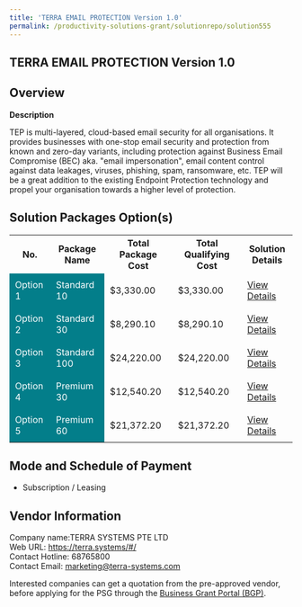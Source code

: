 ```yaml
---
title: 'TERRA EMAIL PROTECTION Version 1.0'
permalink: /productivity-solutions-grant/solutionrepo/solution555
---
```


## TERRA EMAIL PROTECTION Version 1.0

## Overview

**Description**

TEP is multi-layered, cloud-based email security for all organisations. It provides businesses with one-stop email security and protection from known and zero-day variants, including protection against Business Email Compromise (BEC) aka. "email impersonation", email content control against data leakages, viruses, phishing, spam, ransomware, etc. TEP will be a great addition to the existing Endpoint Protection technology and propel your organisation towards a higher level of protection.

## Solution Packages Option(s)

<table>
<tr>
<th><b>No.</b></th>
<th><b>Package Name</b></th>
<th><b>Total Package Cost</b></th>
<th><b>Total Qualifying Cost</b></th>
<th><b>Solution Details</b></th>
</tr>
<tr>
<td style='padding: 10px; background-color: #037E8A; color: #FFFFFF;'>Option 1</td>
<td style='padding: 10px; background-color: #037E8A; color: #FFFFFF;'>Standard 10</td>
<td style='padding: 10px;'>$3,330.00</td>
<td style='padding: 10px;'>$3,330.00</td>
<td style='padding: 10px;'><a href='/images/psg/Terra_Desensitised_Annex_3_Part_1.pdf' target='_blank'>View Details</a></td>
</tr>
<tr>
<td style='padding: 10px; background-color: #037E8A; color: #FFFFFF;'>Option 2</td>
<td style='padding: 10px; background-color: #037E8A; color: #FFFFFF;'>Standard 30</td>
<td style='padding: 10px;'>$8,290.10</td>
<td style='padding: 10px;'>$8,290.10</td>
<td style='padding: 10px;'><a href='/images/psg/Terra_Desensitised_Annex_3_Part_2.pdf' target='_blank'>View Details</a></td>
</tr>
<tr>
<td style='padding: 10px; background-color: #037E8A; color: #FFFFFF;'>Option 3</td>
<td style='padding: 10px; background-color: #037E8A; color: #FFFFFF;'>Standard 100</td>
<td style='padding: 10px;'>$24,220.00</td>
<td style='padding: 10px;'>$24,220.00</td>
<td style='padding: 10px;'><a href='/images/psg/Terra_Desensitised_Annex_3_Part_3.pdf' target='_blank'>View Details</a></td>
</tr>
<tr>
<td style='padding: 10px; background-color: #037E8A; color: #FFFFFF;'>Option 4</td>
<td style='padding: 10px; background-color: #037E8A; color: #FFFFFF;'>Premium 30</td>
<td style='padding: 10px;'>$12,540.20</td>
<td style='padding: 10px;'>$12,540.20</td>
<td style='padding: 10px;'><a href='/images/psg/Terra_Desensitised_Annex_3_Part_4.pdf' target='_blank'>View Details</a></td>
</tr>
<tr>
<td style='padding: 10px; background-color: #037E8A; color: #FFFFFF;'>Option 5</td>
<td style='padding: 10px; background-color: #037E8A; color: #FFFFFF;'>Premium 60</td>
<td style='padding: 10px;'>$21,372.20</td>
<td style='padding: 10px;'>$21,372.20</td>
<td style='padding: 10px;'><a href='/images/psg/Terra_Desensitised_Annex_3_Part_5.pdf' target='_blank'>View Details</a></td>
</tr>
</table>

## Mode and Schedule of Payment

 - Subscription / Leasing

## Vendor Information

 Company name:TERRA SYSTEMS PTE LTD<br>Web URL: https://terra.systems/#/ <br>Contact Hotline: 68765800 <br>Contact Email: marketing@terra-systems.com 

Interested companies can get a quotation from the pre-approved vendor, before applying for the PSG through the <a href='https://www.businessgrants.gov.sg/' target='_blank' rel='noopener'>Business Grant Portal (BGP)</a>.

<script src="/jquery/resize-tables.js"></script>
